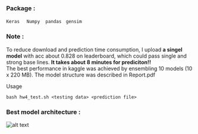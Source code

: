 
### Package : 
`Keras` &nbsp; ` Numpy`  &nbsp;` pandas` &nbsp; `gensim` &nbsp;


### Note :

To reduce download and prediction time consumption, I upload **a singel model** with acc about 0.828 on leaderboard, which could pass single and strong base lines. **It takes about 8 minutes for prediciton!!**<br>
The best performance in kaggle was achieved by ensembling 10 models (10 x 220 MB). The model structure was described in Report.pdf<br>

Usage<br>

```
bash hw4_test.sh <testing data> <prediction file>
```

### Best model architecture :

![alt text](https://github.com/thtang/ML2017FALL/blob/master/hw4/best_model.png)